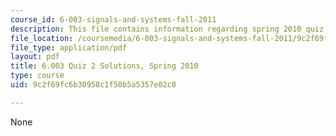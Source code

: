 ```yaml
---
course_id: 6-003-signals-and-systems-fall-2011
description: This file contains information regarding spring 2010 quiz 2 solutions.
file_location: /coursemedia/6-003-signals-and-systems-fall-2011/9c2f69fc6b30958c1f50b5a5357e02c8_MIT6_003F11_S10q2_sol.pdf
file_type: application/pdf
layout: pdf
title: 6.003 Quiz 2 Solutions, Spring 2010
type: course
uid: 9c2f69fc6b30958c1f50b5a5357e02c8

---
```

None